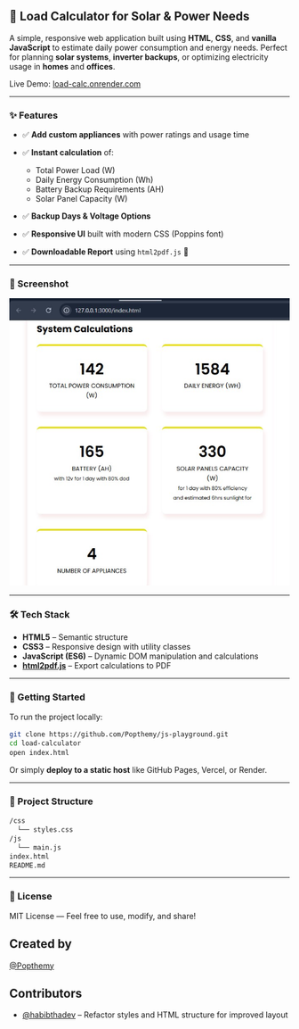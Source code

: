 ## 🔋 Load Calculator for Solar & Power Needs

A simple, responsive web application built using **HTML**, **CSS**, and **vanilla JavaScript** to estimate daily power consumption and energy needs. Perfect for planning **solar systems**, **inverter backups**, or optimizing electricity usage in **homes** and **offices**.

Live Demo: [load-calc.onrender.com](https://load-calc.onrender.com)

---

### ✨ Features

- ✅ **Add custom appliances** with power ratings and usage time
- ✅ **Instant calculation** of:

  - Total Power Load (W)
  - Daily Energy Consumption (Wh)
  - Battery Backup Requirements (AH)
  - Solar Panel Capacity (W)

- ✅ **Backup Days & Voltage Options**
- ✅ **Responsive UI** built with modern CSS (Poppins font)
- ✅ **Downloadable Report** using `html2pdf.js` 📄

---

### 📸 Screenshot

![App Screenshot](sys-calculation.jpg)

---

### 🛠️ Tech Stack

- **HTML5** – Semantic structure
- **CSS3** – Responsive design with utility classes
- **JavaScript (ES6)** – Dynamic DOM manipulation and calculations
- **[html2pdf.js](https://github.com/eKoopmans/html2pdf)** – Export calculations to PDF

---

### 🚀 Getting Started

To run the project locally:

```bash
git clone https://github.com/Popthemy/js-playground.git
cd load-calculator
open index.html
```

Or simply **deploy to a static host** like GitHub Pages, Vercel, or Render.

---

### 📂 Project Structure

```
/css
  └── styles.css
/js
  └── main.js
index.html
README.md
```

---

### 📄 License

MIT License — Feel free to use, modify, and share!


## Created by 
[@Popthemy](https://github.com/Popthemy)

## Contributors

- [@habibthadev](https://github.com/habibthadev) – Refactor styles and HTML structure for improved layout
